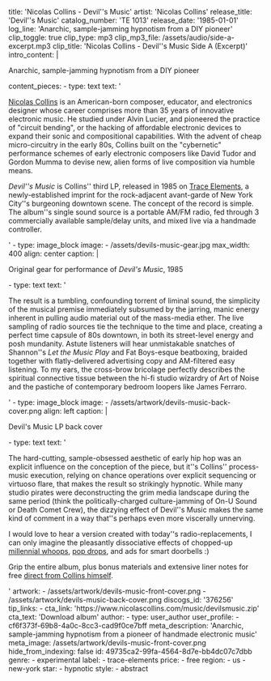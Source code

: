 title: 'Nicolas Collins - Devil''s Music'
artist: 'Nicolas Collins'
release_title: 'Devil''s Music'
catalog_number: 'TE 1013'
release_date: '1985-01-01'
log_line: '​Anarchic, sample-jamming hypnotism​ from a DIY pioneer'
clip_toggle: true
clip_type: mp3
clip_mp3_file: /assets/audio/side-a-excerpt.mp3
clip_title: 'Nicolas Collins - Devil''s Music Side A (Excerpt)'
intro_content: |
  <p>Anarchic, sample-jamming hypnotism from a DIY pioneer
  </p>
content_pieces:
  -
    type: text
    text: '<p><a href="https://www.nicolascollins.com/index.htm" target="_blank">Nicolas Collins</a> is an American-born composer, educator, and electronics designer whose career comprises more than 35 years of innovative electronic music. He studied under Alvin Lucier, and pioneered the practice of "circuit bending", or the hacking of affordable electronic devices to expand their sonic and compositional capabilities. With the advent of cheap micro-circuitry in the early 80s, Collins built on the "cybernetic" performance schemes of early electronic composers like David Tudor and Gordon Mumma to devise new, alien forms of live composition via humble means.&nbsp;</p><p><i>Devil''s Music</i> is Collins'' third LP, released in 1985 on <a href="https://www.discogs.com/label/21988-Trace-Elements-Records">Trace Elements</a>, a newly-established imprint for the rock-adjacent avant-garde of New York City''s burgeoning downtown scene. The concept of the record is simple. The album''s single sound source is a portable AM/FM radio, fed through 3 commercially available sample/delay units, and mixed live via a handmade controller.&nbsp;</p>'
  -
    type: image_block
    image:
      - /assets/devils-music-gear.jpg
    max_width: 400
    align: center
    caption: |
      <p>Original gear for performance of <em>Devil's Music</em>, 1985
      </p>
  -
    type: text
    text: '<p>The result is a tumbling, confounding torrent of liminal sound, the simplicity of the musical premise immediately subsumed by the jarring, manic energy inherent in pulling audio material out of the mass-media ether. The live sampling of radio sources tie the technique to the time and place, creating a perfect time capsule of 80s downtown, in both its street-level energy and posh mundanity. Astute listeners will hear unmistakable snatches of Shannon''s <i>Let the Music Play</i>&nbsp;and Fat Boys-esque beatboxing, braided together with flatly-delivered advertising copy and AM-filtered easy listening. To my ears, the cross-brow bricolage perfectly describes the spiritual connective tissue between the hi-fi studio wizardry of Art of Noise and the pastiche of contemporary bedroom loopers like James Ferraro.</p>'
  -
    type: image_block
    image:
      - /assets/artwork/devils-music-back-cover.png
    align: left
    caption: |
      <p>Devil's Music LP back cover
      </p>
  -
    type: text
    text: '<p>The hard-cutting, sample-obsessed aesthetic of early hip hop was an explicit influence on the conception of the piece, but it''s Collins'' process-music execution, relying on chance operations over explicit sequencing or virtuoso flare, that makes the result so strikingly hypnotic. While many studio pirates were deconstructing the grim media landscape during the same period (think the politically-charged culture-jamming of On-U Sound or Death Comet Crew), the dizzying effect of Devil''s Music makes the same kind of comment in a way that''s perhaps even more viscerally unnerving.&nbsp;</p><p>I would love to hear a version created with today''s radio-replacements, I can only imagine the pleasantly dissociative effects of chopped-up <a href="https://www.theguardian.com/music/shortcuts/2016/aug/30/millennial-whoop-pop-music">millennial whoops</a>, <a href="https://www.billboard.com/articles/columns/pop/7625628/pop-drop-sound-of-2016-chainsmokers-justin-bieber-switched-on-pop">pop drops</a>, and ads for smart doorbells :)</p><p>Grip the entire album, plus bonus materials and extensive liner notes for free <a href="https://www.nicolascollins.com/devilsmusictracks.htm" target="_blank">direct from Collins himself</a>.&nbsp;</p>'
artwork:
  - /assets/artwork/devils-music-front-cover.png
  - /assets/artwork/devils-music-back-cover.png
discogs_id: '376256'
tip_links:
  -
    cta_link: 'https://www.nicolascollins.com/music/devilsmusic.zip'
    cta_text: 'Download album'
author:
  -
    type: user_author
    user_profile:
      - cf6f373f-69b8-4a0c-8cc3-cad9f0ce7bff
meta_description: '​Anarchic, sample-jamming hypnotism​ from a pioneer of handmade electronic music'
meta_image: /assets/artwork/devils-music-front-cover.png
hide_from_indexing: false
id: 49735ca2-99fa-4564-8d7e-bb4dc07c7dbb
genre:
  - experimental
label:
  - trace-elements
price:
  - free
region:
  - us
  - new-york
star:
  - hypnotic
style:
  - abstract
